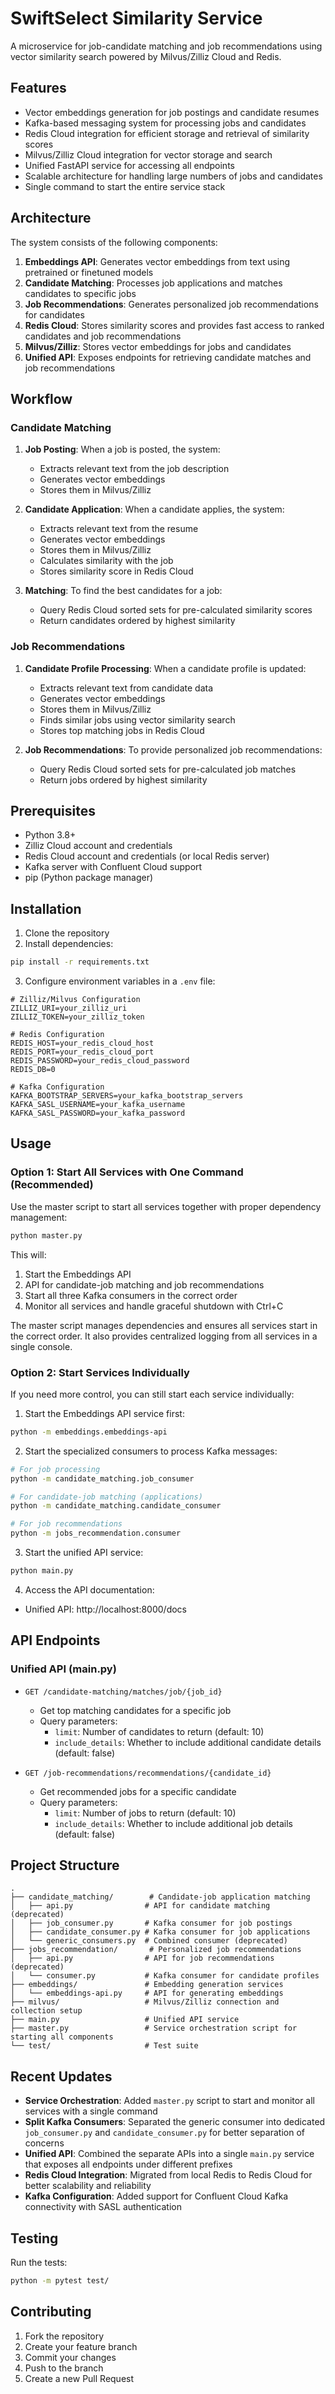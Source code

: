 # SwiftSelect Similarity Service

A microservice for job-candidate matching and job recommendations using vector similarity search powered by Milvus/Zilliz Cloud and Redis.

## Features

- Vector embeddings generation for job postings and candidate resumes
- Kafka-based messaging system for processing jobs and candidates
- Redis Cloud integration for efficient storage and retrieval of similarity scores
- Milvus/Zilliz Cloud integration for vector storage and search
- Unified FastAPI service for accessing all endpoints
- Scalable architecture for handling large numbers of jobs and candidates
- Single command to start the entire service stack

## Architecture

The system consists of the following components:

1. **Embeddings API**: Generates vector embeddings from text using pretrained or finetuned models
2. **Candidate Matching**: Processes job applications and matches candidates to specific jobs
3. **Job Recommendations**: Generates personalized job recommendations for candidates
4. **Redis Cloud**: Stores similarity scores and provides fast access to ranked candidates and job recommendations
5. **Milvus/Zilliz**: Stores vector embeddings for jobs and candidates
6. **Unified API**: Exposes endpoints for retrieving candidate matches and job recommendations

## Workflow

### Candidate Matching

1. **Job Posting**: When a job is posted, the system:
   - Extracts relevant text from the job description
   - Generates vector embeddings
   - Stores them in Milvus/Zilliz

2. **Candidate Application**: When a candidate applies, the system:
   - Extracts relevant text from the resume
   - Generates vector embeddings
   - Stores them in Milvus/Zilliz
   - Calculates similarity with the job
   - Stores similarity score in Redis Cloud

3. **Matching**: To find the best candidates for a job:
   - Query Redis Cloud sorted sets for pre-calculated similarity scores
   - Return candidates ordered by highest similarity

### Job Recommendations

1. **Candidate Profile Processing**: When a candidate profile is updated:
   - Extracts relevant text from candidate data
   - Generates vector embeddings
   - Stores them in Milvus/Zilliz
   - Finds similar jobs using vector similarity search
   - Stores top matching jobs in Redis Cloud

2. **Job Recommendations**: To provide personalized job recommendations:
   - Query Redis Cloud sorted sets for pre-calculated job matches
   - Return jobs ordered by highest similarity

## Prerequisites

- Python 3.8+
- Zilliz Cloud account and credentials
- Redis Cloud account and credentials (or local Redis server)
- Kafka server with Confluent Cloud support
- pip (Python package manager)

## Installation

1. Clone the repository
2. Install dependencies:
```bash
pip install -r requirements.txt
```

3. Configure environment variables in a `.env` file:
```
# Zilliz/Milvus Configuration
ZILLIZ_URI=your_zilliz_uri
ZILLIZ_TOKEN=your_zilliz_token

# Redis Configuration
REDIS_HOST=your_redis_cloud_host
REDIS_PORT=your_redis_cloud_port
REDIS_PASSWORD=your_redis_cloud_password
REDIS_DB=0

# Kafka Configuration
KAFKA_BOOTSTRAP_SERVERS=your_kafka_bootstrap_servers
KAFKA_SASL_USERNAME=your_kafka_username
KAFKA_SASL_PASSWORD=your_kafka_password
```

## Usage

### Option 1: Start All Services with One Command (Recommended)

Use the master script to start all services together with proper dependency management:

```bash
python master.py
```

This will:
1. Start the Embeddings API
2. API for candidate-job matching and job recommendations
3. Start all three Kafka consumers in the correct order
4. Monitor all services and handle graceful shutdown with Ctrl+C

The master script manages dependencies and ensures all services start in the correct order. It also provides centralized logging from all services in a single console.

### Option 2: Start Services Individually

If you need more control, you can still start each service individually:

1. Start the Embeddings API service first:
```bash
python -m embeddings.embeddings-api
```

2. Start the specialized consumers to process Kafka messages:
```bash
# For job processing
python -m candidate_matching.job_consumer

# For candidate-job matching (applications)
python -m candidate_matching.candidate_consumer

# For job recommendations
python -m jobs_recommendation.consumer
```

3. Start the unified API service:
```bash
python main.py
```

4. Access the API documentation:
- Unified API: http://localhost:8000/docs

## API Endpoints

### Unified API (main.py)

- `GET /candidate-matching/matches/job/{job_id}`
  - Get top matching candidates for a specific job
  - Query parameters:
    - `limit`: Number of candidates to return (default: 10)
    - `include_details`: Whether to include additional candidate details (default: false)

- `GET /job-recommendations/recommendations/{candidate_id}`
  - Get recommended jobs for a specific candidate
  - Query parameters:
    - `limit`: Number of jobs to return (default: 10)
    - `include_details`: Whether to include additional job details (default: false)

## Project Structure

```
.
├── candidate_matching/        # Candidate-job application matching
│   ├── api.py                # API for candidate matching (deprecated)
│   ├── job_consumer.py       # Kafka consumer for job postings
│   ├── candidate_consumer.py # Kafka consumer for job applications
│   └── generic_consumers.py  # Combined consumer (deprecated)
├── jobs_recommendation/       # Personalized job recommendations
│   ├── api.py                # API for job recommendations (deprecated)
│   └── consumer.py           # Kafka consumer for candidate profiles
├── embeddings/               # Embedding generation services
│   └── embeddings-api.py     # API for generating embeddings
├── milvus/                   # Milvus/Zilliz connection and collection setup
├── main.py                   # Unified API service
├── master.py                 # Service orchestration script for starting all components
└── test/                     # Test suite
```

## Recent Updates

- **Service Orchestration**: Added `master.py` script to start and monitor all services with a single command
- **Split Kafka Consumers**: Separated the generic consumer into dedicated `job_consumer.py` and `candidate_consumer.py` for better separation of concerns
- **Unified API**: Combined the separate APIs into a single `main.py` service that exposes all endpoints under different prefixes
- **Redis Cloud Integration**: Migrated from local Redis to Redis Cloud for better scalability and reliability
- **Kafka Configuration**: Added support for Confluent Cloud Kafka connectivity with SASL authentication

## Testing

Run the tests:
```bash
python -m pytest test/
```

## Contributing

1. Fork the repository
2. Create your feature branch
3. Commit your changes
4. Push to the branch
5. Create a new Pull Request
